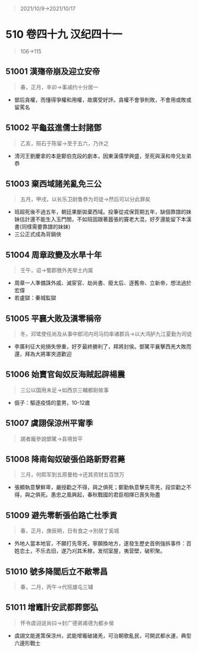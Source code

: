 > 2021/10/9->2021/10/17

# 510 卷四十九 汉纪四十一

> 106->115

## 51001 漢殤帝崩及迎立安帝
> 春，正月，辛卯->事减约十分居一
- 鄧后貪權，而懂得爭權和用權，故廣受好評。貪權不會爭則敗，不會用或敗或留罵名

## 51002 平龜茲進儒士封諸鄧
> 乙亥，殒石于陈留->至于五六，乃许之
- 清河王劉慶拿的本是鄭伯克段的劇本，因東漢儒學興盛，至死與漢和帝兄友弟恭

## 51003 棄西域諸羌亂免三公
> 五月，甲戌，以长乐卫尉鲁恭为司徒->然后可以分此罪矣
- 班超死後不過五年，朝廷果斷拋棄西域。投筆從戎保質期五年，缺個靠譜的妹妹估計還不能生入玉門關，不如班固跟著囂張的竇老大混，好歹還能留下本漢書(同樣需要靠譜的妹妹)
- 三公正式成為背鍋俠

## 51004 周章政變及水旱十年
> 壬午，诏->蜀郡徼外羌举土内属
- 周章一人準備誅外戚、滅宦官、劫尚書、廢太后、逐舊帝、立新帝，想法過於宏偉
- 若盧獄：秦城監獄

## 51005 平襄大敗及滇零稱帝
> 冬，邓骘使任尚及从事中郎河内司马钧率诸郡兵->以大鸿胪九江夏勤为司徒
- 李廣利征大宛損失慘重，好歹最終勝利了，拜將封侯。鄧騭平襄擊西羌大敗而還，拜為大將軍夾道歡迎

## 51006 始賣官匈奴反海賊起辟楊震
> 三公以国用未足->如西京三輔都尉故事
- 侲子：驅逐疫情的童男，10-12歲
 
## 51007 虞詡保涼州平甯季
> 謁者龐參說鄧騭->县境皆平

## 51008 降南匈奴破張伯路新野君薨
> 三月，何熙军到五原曼柏->还其资财五百馀万
- 張顯執意擊鮮卑，嚴授勸之不得，與之俱死；鄭勤執意擊先零羌，段崇勸之不得，與之俱死。愚忠之風興起，春秋戰國的君臣相擇已喪失殆盡

## 51009 避先零斬張伯路亡杜季貢
> 春，正月，庚辰朔，日有食之->別居丁奚城
- 外地人當本地官，不願打先零羌，寧願換地方，遂發生歷史首例強拆事件：百姓恋土，不乐去旧，遂乃刈其禾稼，发彻室屋，夷营壁，破积聚。

## 51010 號多降閻后立不敵零昌
> 春，二月，丙午->代班雄屯三辅

## 51011 增竈計安武都葬鄧弘
> 怀令虞诩说尚曰->封广德弟甫德为都乡侯
- 虞詡文能進策保涼州，武能增竈破諸羌，可治朝歌亂民，可開武都水運，典型六邊形戰士